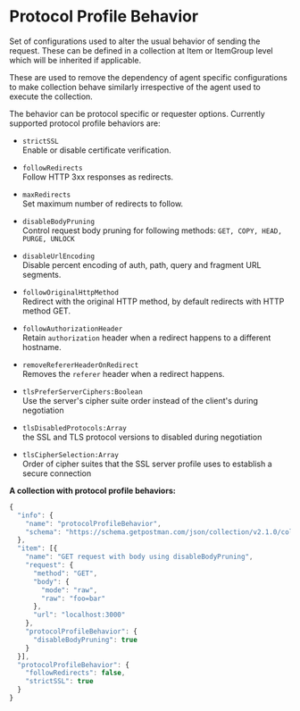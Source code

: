 # Protocol Profile Behavior

Set of configurations used to alter the usual behavior of sending the request. These can be defined in a collection at Item or ItemGroup level which will be inherited if applicable.

These are used to remove the dependency of agent specific configurations to make collection behave similarly irrespective of the agent used to execute the collection.

The behavior can be protocol specific or requester options. Currently supported protocol profile behaviors are:

- `strictSSL`<br/>
Enable or disable certificate verification.

- `followRedirects`<br/>
Follow HTTP 3xx responses as redirects.

- `maxRedirects`<br/>
Set maximum number of redirects to follow.

- `disableBodyPruning`<br/>
Control request body pruning for following methods: ```GET, COPY, HEAD, PURGE, UNLOCK```

- `disableUrlEncoding`<br/>
Disable percent encoding of auth, path, query and fragment URL segments.

- `followOriginalHttpMethod`<br/>
Redirect with the original HTTP method, by default redirects with HTTP method GET.

- `followAuthorizationHeader`<br/>
Retain `authorization` header when a redirect happens to a different hostname.

- `removeRefererHeaderOnRedirect`<br/>
Removes the `referer` header when a redirect happens.

- `tlsPreferServerCiphers:Boolean`<br/>
Use the server's cipher suite order instead of the client's during negotiation

- `tlsDisabledProtocols:Array`<br/>
the SSL and TLS protocol versions to disabled during negotiation

- `tlsCipherSelection:Array`<br/>
Order of cipher suites that the SSL server profile uses to establish a secure connection

**A collection with protocol profile behaviors:**

```javascript
{
  "info": {
    "name": "protocolProfileBehavior",
    "schema": "https://schema.getpostman.com/json/collection/v2.1.0/collection.json"
  },
  "item": [{
    "name": "GET request with body using disableBodyPruning",
    "request": {
      "method": "GET",
      "body": {
        "mode": "raw",
        "raw": "foo=bar"
      },
      "url": "localhost:3000"
    },
    "protocolProfileBehavior": {
      "disableBodyPruning": true
    }
  }],
  "protocolProfileBehavior": {
    "followRedirects": false,
    "strictSSL": true
  }
}
```
